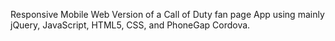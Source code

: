 Responsive Mobile Web Version of a Call of Duty fan page App using mainly jQuery, JavaScript, HTML5, CSS, and PhoneGap Cordova. 


